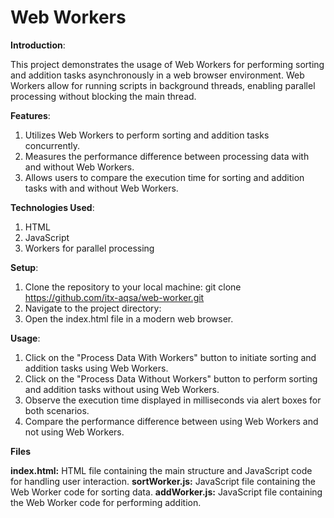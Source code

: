 # Web Workers

**Introduction**:

This project demonstrates the usage of Web Workers for performing sorting and addition tasks asynchronously in a web browser environment. Web Workers allow for running scripts in background threads, enabling parallel processing without blocking the main thread.

**Features**:

1. Utilizes Web Workers to perform sorting and addition tasks concurrently.
2. Measures the performance difference between processing data with and without Web Workers.
3. Allows users to compare the execution time for sorting and addition tasks with and without Web Workers.

**Technologies Used**:

1. HTML
2. JavaScript
3. Workers for parallel processing

**Setup**:

1. Clone the repository to your local machine:
   git clone https://github.com/itx-aqsa/web-worker.git
2. Navigate to the project directory:
3. Open the index.html file in a modern web browser.

**Usage**:

1. Click on the "Process Data With Workers" button to initiate sorting and addition tasks using Web Workers.
2. Click on the "Process Data Without Workers" button to perform sorting and addition tasks without using Web Workers.
3. Observe the execution time displayed in milliseconds via alert boxes for both scenarios.
4. Compare the performance difference between using Web Workers and not using Web Workers.

**Files**

**index.html:** HTML file containing the main structure and JavaScript code for handling user interaction.
**sortWorker.js:** JavaScript file containing the Web Worker code for sorting data.
**addWorker.js:** JavaScript file containing the Web Worker code for performing addition.
